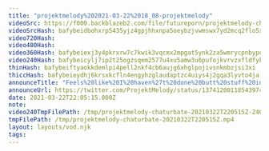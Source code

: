 ```yaml
---
title: "projektmelody%202021-03-22%2018_08-projektmelody"
videoSrc: https://f000.backblazeb2.com/file/futureporn/projektmelody-chaturbate-2021-03-22.mp4
videoSrcHash: bafybeidbohxrp5435yjz4gpjhhxnpa5oeybzjvwmswx7yd2mcq2flo5xbu
video720Hash: 
video480Hash: 
video360Hash: bafybeiexj3y4pkrxrw7c7kwik3vqcmx2mpgat5ynk2za5wmrycpnbypobe
video240Hash: bafybeicylj7ip2t25ogzsqem2577u4xu5amw3u6pufojkvrvzxfldfyk54?filename=projektmelody-chaturbate-20210322T220515Z-240p.mp4
thinHash: bafybeiftyaokkdemlpi4pell2nkf4cb6aujg6xhglpojivsnkmbzjsi3xi
thiccHash: bafybeieydhj6krsxkcfln4engyhzglaudaptzc4uiys4j2gqa3lyvto4ja
announceTitle: "Feels%20like%20I%20haven%27t%20done%20butt%20stuff%20in%20weeks%20UNACCEPTABLE%20%3E.%3C"
announceUrl: https://twitter.com/ProjektMelody/status/1374120011854397442
date: 2021-03-22T22:05:15.000Z
note: 
video240TmpFilePath: /tmp/projektmelody-chaturbate-20210322T220515Z-240p.mp4
tmpFilePath: /tmp/projektmelody-chaturbate-20210322T220515Z.mp4
layout: layouts/vod.njk
tags:
---
```


